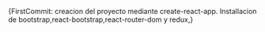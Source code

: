 {FirstCommit: creacion del proyecto mediante create-react-app. Installacion de bootstrap,react-bootstrap,react-router-dom y redux,}